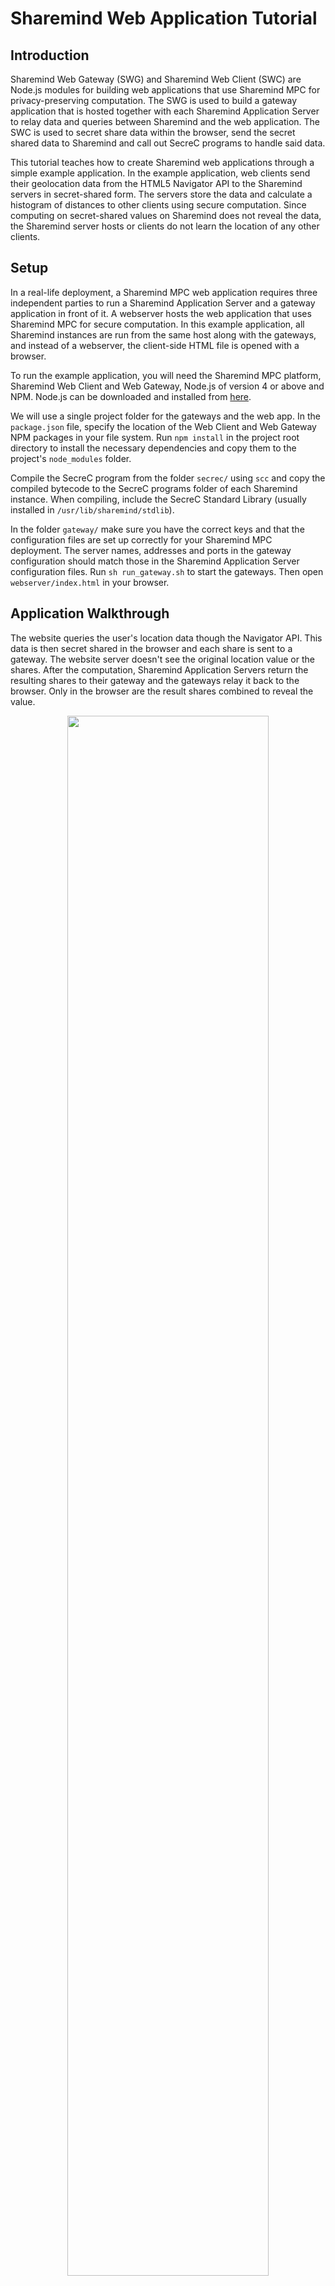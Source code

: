 # Sharemind Web Application Tutorial

## Introduction

Sharemind Web Gateway (SWG) and Sharemind Web Client (SWC) are Node.js modules
for building web applications that use Sharemind MPC for privacy-preserving
computation. The SWG is used to build a gateway application that is hosted
together with each Sharemind Application Server to relay data and queries
between Sharemind and the web application. The SWC is used to secret share data
within the browser, send the secret shared data to Sharemind and call out SecreC
programs to handle said data.

This tutorial teaches how to create Sharemind web applications through a simple
example application. In the example application, web clients send their
geolocation data from the HTML5 Navigator API to the Sharemind servers in
secret-shared form. The servers store the data and calculate a histogram of
distances to other clients using secure computation. Since computing on
secret-shared values on Sharemind does not reveal the data, the Sharemind server
hosts or clients do not learn the location of any other clients.

## Setup

In a real-life deployment, a Sharemind MPC web application requires three
independent parties to run a Sharemind Application Server and a gateway
application in front of it. A webserver hosts the web application that uses
Sharemind MPC for secure computation. In this example application, all Sharemind
instances are run from the same host along with the gateways, and instead of a
webserver, the client-side HTML file is opened with a browser.

To run the example application, you will need the Sharemind MPC platform,
Sharemind Web Client and Web Gateway, Node.js of version 4 or above and NPM.
Node.js can be downloaded and installed from
[here](https://nodejs.org/en/download/package-manager/).

We will use a single project folder for the gateways and the web app. In the
`package.json` file, specify the location of the Web Client and Web Gateway NPM
packages in your file system. Run `npm install` in the project root directory to
install the necessary dependencies and copy them to the project's `node_modules`
folder.

Compile the SecreC program from the folder `secrec/` using `scc` and copy the
compiled bytecode to the SecreC programs folder of each Sharemind instance. When
compiling, include the SecreC Standard Library (usually installed in
`/usr/lib/sharemind/stdlib`).

In the folder `gateway/` make sure you have the correct keys and that the
configuration files are set up correctly for your Sharemind MPC deployment. The
server names, addresses and ports in the gateway configuration should match
those in the Sharemind Application Server configuration files. Run `sh
run_gateway.sh` to start the gateways. Then open `webserver/index.html` in your
browser.

## Application Walkthrough

The website queries the user's location data though the Navigator API. This
data is then secret shared in the browser and each share is sent to a gateway.
The website server doesn't see the original location value or the shares. After
the computation, Sharemind Application Servers return the resulting shares to
their gateway and the gateways relay it back to the browser. Only in the
browser are the result shares combined to reveal the value.


<div style="margin: auto; width: 100%; max-width: 600px; text-align: center;">
  <img src="architecture_diagram.svg" alt="" style="width: 80%;"><br>
  <i>1. Sharemind Web Client API secret-shares values and passes them to the Gateways.<br>
  2. Sharemind Web Gateway API executes a SecreC program on each Sharemind Application Server.</i>
</div>

### Gateway

The gateway is a Node.js application that runs in front of a Sharemind
Application Server. The gateway's source code can be found in the folder
`gateway/`. A shell script runs all three instances of the gateway with the
right configurations. The gateway requires the public key of it's Sharemind
server and the Sharemind server requires it's gateway's public key. The
gateway's public key must be added to the server's access policy file and
granted the right to execute this projects SecreC programs. For more on
Sharemind installation and access control, read
[here](https://docs.sharemind.cyber.ee/2019.03/installation/configuration).
For most use cases `gateway.js` should only be edited to add runnable SecreC
programs. The variable `scriptsInfoMap` contains an object for each program that
can be called by the web client. Only programs defined there can be run by
clients. Note that a different `scriptsInfoMap` can be used for different
clients.
```JavaScript
// Specify scripts that clients can run
// Client requests running computation 'location-database',
// upon which the script 'location-database.sb' is run
var scriptsInfoMap = {};
scriptsInfoMap['location-database'] = {
  name: 'location-database.sb',
  type: 'multi', // 'multi' means this script does MPC computations
  otherServerNames: otherServerNames
};
```

The function `gateway.handleNewClient` wraps the entire SecreC process
negotiation protocol. This function specifies which SecreC programs are allowed
to be executed by the client. More detailed information about the process
negotiation protocol and the rest of the Sharemind Web Gateway can be found in
the documentation that is included with the API.

### Web Client

The Web Client, in this case, is a single HTML file `webserver/index.html` that
contains the web page and JavaScript.  The HTML body contains a single button
that executes the function `getLocation()` and a div that will contain the
returned histogram.
```html
<body>
    <div id="in">
        <input type="button" value="Send" onclick="getLocation()">
    </div>
    <div id="out">
    </div>
</body>
```

In the head of the HTML file, three external JavaScript modules are included:
`socket.io`, `jsbn` and `sharemind-web-client`. Socket.io enables realtime
communication between the web client and the gateway servers, `jsbn` adds fast
large-number math to JavaScript and `sharemind-web-client` adds
Sharemind-specific capabilities such as secret sharing and SecreC program
execution. The location of these modules is specified in `package.json`.

The embedded JavaScript contains functions to get location data and send it to
the servers. The script also includes variables to support secret-sharing values
and communication with the gateways. The list `hosts` contains a string of the
IP address and port for each gateway. Because this example application is meant
to be run on the same device as the gateways, the IP addresses are `localhost`.
The variables `pub` and `priv` are Sharemind protection domains that are used to
create variables from those domains.
```JavaScript
var hosts = [
            "http://localhost:8081",
            "http://localhost:8082",
            "http://localhost:8083"
        	];
var gatewayConnection = null;
var pub = sm.types.base;
var priv = sm.types.shared3p;
```

In Sharemind MPC, all data are stored as arrays, behind the scenes, scalar
values are just arrays with a single element. Because of this, the Sharemind Web
Client only allows the creation of arrays. The available data types are:

* `IntNArray`
* `UintNArray`
* `XorUintNArray`
* `Float32Array`
* `Float64Array`

where N is 8, 16, 32 or 64. Variable length strings are only available as public
variables, for private bound length strings `XorUint8Array` is used internally
with a public `Uint64` that specifies the string bound. A string character can
be converted to a `jsbn` `BigInteger` that can be inserted into a `Uint8Array`.
That array must then be converted into a private `XorUint8Array`. The string
bound can be specified inside a SecreC program.
```javascript
//declare a public array with 3 elements
var public_value = new pub.Int64Array(3);
//set the first element to 900
public_value.set(0, 900);

//secret share the public array
var private_value = new priv.Int64Array(public_value)

//secre sharing a string value
var BigInteger = jsbn.BigInteger;
var name = "Michael";
var public_str = new pub.Uint8Array(name.length);

// convert each character in the string into a decimal number
for (var i = 0; i < name.length; i++) {
	public_str[i] = BigInteger(name[i], 10);
}

var private_str = new priv.XorUint8Array(public_str);

```

The function `getLocation()` is called when the user presses the `Send` button.
This function asks the user for permission to access their location data and
once it has received it, calls `sendLocation()`.
```JavaScript
function getLocation() {
    // this uses the HTML5 navigator api. For Chrome, version > 49 is required
    if (navigator.geolocation) {
        navigator.geolocation.getCurrentPosition(sendLocation);
    } else {
        console.log("Navigator API not available");
    }
}
```

A new gateway connection object is created with `new
sm.client.GatewayConnection(hosts)`, besides a list of gateway locations,
Socket.io options and a callback function can be given as optional arguments.
The connection is opened with `gatewayConnection.openConnection(callback(error,
serverInfos, prngSeed));`. A callback function is called once the connection is
established. The callback function should log connection errors, if a
pseudorandom number generator doesn't exist, it should create it. The callback
is also where the SecreC program should be executed. The function
`gatewayConnection.runMpcComputation(scriptName, arguments, callback(err,
results))` runs the specified program on the Sharemind servers with the given
arguments and calls the callback function once it has finished. The program
must be declared in `scriptsInfoMap` in `gateway.js`. The gateway connection is
closed at the end of execution since the user usually only executes one program
and leaving a connection hanging might promote errors later. The `send` button
opens a new connection in case it is needed. 
```JavaScript
function sendLocation(pos) {
    var longitude = toRadians(parseFloat(pos.coords.longitude));
    var latitude = toRadians(parseFloat(pos.coords.latitude));

    // write location data to console
    console.log(longitude);
    console.log(latitude);

    // create a new gateway connection
    gatewayConnection = new sm.client.GatewayConnection(hosts);

    // connect to gateways
    // once connections are established, secret share the data and run program
    gatewayConnection.openConnection(function(err, serverInfos, prngSeed) {
        // if an error accures
        if (err) {
            console.log("[ERROR] : " + err.message);
        }

        // if a pseudorandom number generator doesn't exist,
        // create one from the seed
        if (!sm.prng.instance) {
            sm.prng.init(prngSeed);
        }

        // create a public float64 array of size two and insert values into it
        var pub_value = new pub.Float64Array(2);
        pub_value.set(0, latitude);
        pub_value.set(1, longitude);

        // create a private float64 array from the public array
        var private_value = new priv.Float64Array(pub_value);
        var args = {};  // object holding arguments given to the script

        // insert private value into args,
        // the key string is used in the secrec program to get the value
        args["location"] = private_value;

        // run program "location-database",
        // after completion retrieve and format the result
        gatewayConnection.runMpcComputation("location-database",
                                            args, function(err, result) {
            console.log("Ran script");
            var res = result["hist"];  // the result is a public array of uint64

            // format the results
            document.getElementById("out").innerHTML = "<p>" +
                "People closer then 500m : " + res.get(0) + "<br>" +
                "People closer then 1km  : " + res.get(1) + "<br>" +
                "People closer then 2km  : " + res.get(2) + "<br>" +
                "People closer then 5km  : " + res.get(3) + "<br>" +
                "People further then 5km : " + res.get(4) + "<br>" +
                "</p>";

            gatewayConnection.close();
        })
    });
}
```

### SecreC program

The Sharemind Web Gateway can only execute SecreC programs on the application
server. Rmind programs can't be used to build web apps. To keep private values
secret, declassify should only be used to open values that don't leak any
information about the input. Computation results shouldn't be declassified as
this will reveal the value to the Sharemind hosts. Instead, results should be
published to the client. Detailed information about the SecreC language can be
found in the [official documentation](https://docs.sharemind.cyber.ee/2019.03/api/secrec-stdlib).

The SecreC program imports some modules from the SecreC Standard Library. Also,
a privacy domain named `pd_shared3p` is declared of the kind `shared3p`. This
means that variables of that domain are shared between three Sharemind
Application Servers and are secure in the presence of one passively corrupted
server.
```cpp
// import modules from the secrec standard library
// contains secret shared data types and regular functions like sin() and sqrt()
import shared3p;
// contains standard functions like publish() and print()
import stdlib;
// for creating table databases
import table_database;
// for inserting and retrieving secret shared values from databases
import shared3p_table_database;

domain pd_shared3p shared3p;  // create a protection domain of kind shared3p
```

When a SecreC program is run, the `void main()` function is called. Inside the
main function of the example application, a database connection is opened,
arguments are parsed, the result is calculated and published.
```cpp
// main function executed when the script is called
void main() {
	// datasource that is defined in the sharemind configuration
    public string ds = "DS1";
    // name of the table where the values will be stored
    public string table = "location-data";

    tdbOpenConnection(ds);

    createTable(ds, table);  // if the table doesn't exist yet, create it

    // retrieve the client's location data and
    // store it in secret shared double precision floats
    pd_shared3p float64[[1]] location = argument("location");
    pd_shared3p float64 latitude = location[0];
    pd_shared3p float64 longitude = location[1];

    // calculate the distance between the client's location and
    // all locations stored in the database
    // then create a histogram out of it
    pd_shared3p uint[[1]] hist = calculateDistanceHistogram(ds, table,
    														latitude, longitude);

    // publish the histogram so that it can be retrieved by the client
    publish("hist", hist);

    // store the client's location data in the database
    storeValue(ds, table, latitude, longitude);
    // close connection to the datasource, just in case it isn't done automatically
    tdbCloseConnection(ds);
}
```

The `createTable()` function, which is called in the `main()` function,
constructs a table database if one doesn't already exist. To create a table, a
vector map (vmap) with the column names and types is used. The function
`storeValue()` creates a vmap of values and adds them to the table database.
Read more about table databases and vector maps
[here](https://docs.sharemind.cyber.ee/2019.03/development/secrec-tutorial#using-the-table-database-interface).

SecreC supports C++ style
[templates](./secrec-reference#templates) that
allow the creation of domain type polymorphic functions. In the example
application, templates are used to make functions that accept inputs of any
`shared3p` protection domain.

In the function `calculateDistanceHistogram()` an
[approximation](https://en.wikipedia.org/wiki/Geographical_distance#Spherical_Earth_projected_to_a_plane)
is used to calculate the distance between two pairs of coordinates. To
[optimise](https://docs.sharemind.cyber.ee/2019.03/development/secrec-tutorial#writing-efficient-secrec) network
bandwith usage, calculations are done on arrays containing all the values in the
database. The Sharemind Application Servers recieve the arrays and do the
operations element wise.

Data is read from a table columnwise. This means two private arrays are
created, one for each column. The lenght of the table is not private and is
therefore save in a public `uint64`. Calculations are done on the inputs and
database columns in a privacy preserving manner and the results are saved in
private arrays. Comparison results for the histogram are also stored in private
boolean arrays. The function returns an array of type `uint64` that contains
the sums of the boolean arrays. The returned values are secret shared aswell
and are reconstructed by the client in the browser.

Because this function declares many arrays with the same size as the database,
it ends up allocating a lot of memory. In real life applications, where
possible, [standard library](https://docs.sharemind.cyber.ee/2019.03/api/secrec-stdlib) functions should be used
because of their optimised memory usage.
```cpp
// calculate the distances as if the earth was flat,
// this is accurate enough for this application
template<domain D : shared3p>
D uint[[1]] calculateDistanceHistogram(string datasource,
                                     string table,
                                     D float64 lat1,
                                     D float64 long1) {

    // read previously stored location data from the database, store it in two arrays
    pd_shared3p float64[[1]] lat2 = tdbReadColumn(datasource, table, "latitude");
    pd_shared3p float64[[1]] long2 = tdbReadColumn(datasource, table, "longitude");

    uint k = size(lat2);  // how many locations are stored in the database, public value
    float64 R = 6371;  // Earth's mean radius in kilometers

    // the calculations are done on arrays,
    // so that all distances can be calculated in parallel
    // this is more efficient than doing it in a for loop

    // calculate the distance between the client's coordinates and all other coordinates
    pd_shared3p float64[[1]] d_lat = lat2 - lat1;
    pd_shared3p float64[[1]] d_long = long2 - long1;

    // declare some arrays to store calculation results
    pd_shared3p float64[[1]] a(k);
    pd_shared3p float64[[1]] b(k);
    pd_shared3p float64[[1]] c(k);
    pd_shared3p float64[[1]] dist(k);

    // calculate the distances with the formula given in the wikipedia article
    a = d_lat * d_lat;
    b = (lat1 + lat2) / 2;
    c = cos(b) * d_long;
    dist = R * sqrt(a + c * c);

    // store boolean arrays of comparisons
    pd_shared3p bool[[1]] l05 = dist < 0.5;                // distance less than 0.5 km
    pd_shared3p bool[[1]] l1 = (dist < 1) & (dist > 0.5);  // distance less than 1.0 km
    pd_shared3p bool[[1]] l2 = (dist < 2) & (dist > 1.0);  // distance less than 2.0 km
    pd_shared3p bool[[1]] l5 = (dist < 5) & (dist > 2.0);  // distance less than 5.0 km
    pd_shared3p bool[[1]] m5 = dist > 5;                   // distance greater than 5.0

    // sum of a boolean array returns an unsigned integer
    // create an array from the sums of boolean arrays
    return {sum(l05), sum(l1), sum(l2), sum(l5), sum(m5)};
}
```
After the computation has concluded, the database connection is closed and the
results are published to the client. The `publish` function in SecreC means that
each Sharemind server sends their share to the client who can then reconstruct
the result.



